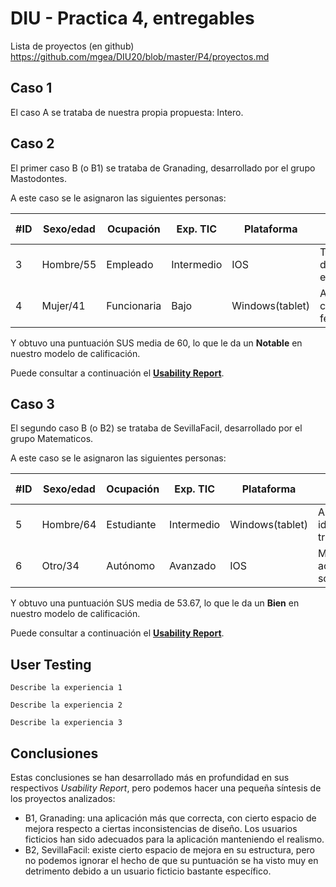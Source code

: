 # DIU - Practica 4, entregables

Lista de proyectos (en github) https://github.com/mgea/DIU20/blob/master/P4/proyectos.md


## Caso 1

El caso A se trataba de nuestra propia propuesta: Intero. 


## Caso 2

El primer caso B (o B1) se trataba de Granading, desarrollado por el grupo Mastodontes.  

A este caso se le asignaron las siguientes personas:

| #ID  | Sexo/edad | Ocupación   | Exp. TIC   | Plataforma      | Perfil cubierto              | TEST |
| ---- | --------- | ----------- | ---------- | --------------- | ---------------------------- | ---- |
| 3    | Hombre/55 | Empleado    | Intermedio | IOS             | Trabajador, deportes, enfado | B1   |
| 4    | Mujer/41  | Funcionaria | Bajo       | Windows(tablet) | Amigos, cultura, felicidad   | B1   |

Y obtuvo una puntuación SUS media de 60, lo que le da un **Notable** en nuestro modelo de calificación.

Puede consultar a continuación el [**Usability Report**]().


## Caso 3

El segundo caso B (o B2) se trataba de SevillaFacil, desarrollado por el grupo Matematicos.  

A este caso se le asignaron las siguientes personas:


| #ID  | Sexo/edad | Ocupación  | Exp. TIC   | Plataforma      | Perfil cubierto                  | TEST |
| ---- | --------- | ---------- | ---------- | --------------- | -------------------------------- | ---- |
| 5    | Hombre/64 | Estudiante | Intermedio | Windows(tablet) | Anciano, idiomas, tristeza       | B2   |
| 6    | Otro/34   | Autónomo   | Avanzado   | IOS             | Minusválido, académica, sorpresa | B2   |

Y obtuvo una puntuación SUS media de 53.67, lo que le da un **Bien** en nuestro modelo de calificación.

Puede consultar a continuación el [**Usability Report**]().

## User Testing

	Describe la experiencia 1
	
	Describe la experiencia 2
	
	Describe la experiencia 3


## Conclusiones

Estas conclusiones se han desarrollado más en profundidad en sus respectivos *Usability Report*, pero podemos hacer una pequeña síntesis de los proyectos analizados:

- B1, Granading: una aplicación más que correcta, con cierto espacio de mejora respecto a ciertas inconsistencias de diseño. Los usuarios ficticios han sido adecuados para la aplicación manteniendo el realismo.
- B2, SevillaFacil: existe cierto espacio de mejora en su estructura, pero no podemos ignorar el hecho de que su puntuación se ha visto muy en detrimento debido a un usuario ficticio bastante específico.